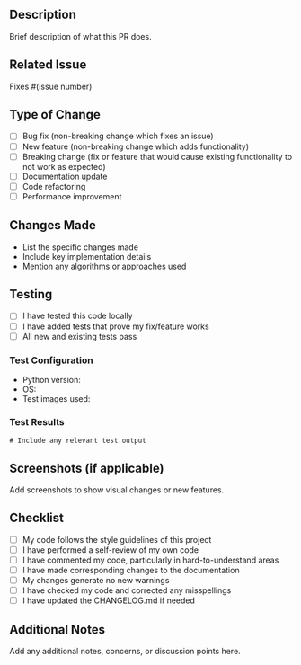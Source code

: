 ## Description
Brief description of what this PR does.

## Related Issue
Fixes #(issue number)

## Type of Change
- [ ] Bug fix (non-breaking change which fixes an issue)
- [ ] New feature (non-breaking change which adds functionality)
- [ ] Breaking change (fix or feature that would cause existing functionality to not work as expected)
- [ ] Documentation update
- [ ] Code refactoring
- [ ] Performance improvement

## Changes Made
- List the specific changes made
- Include key implementation details
- Mention any algorithms or approaches used

## Testing
- [ ] I have tested this code locally
- [ ] I have added tests that prove my fix/feature works
- [ ] All new and existing tests pass

### Test Configuration
- Python version:
- OS:
- Test images used:

### Test Results
```
# Include any relevant test output
```

## Screenshots (if applicable)
Add screenshots to show visual changes or new features.

## Checklist
- [ ] My code follows the style guidelines of this project
- [ ] I have performed a self-review of my own code
- [ ] I have commented my code, particularly in hard-to-understand areas
- [ ] I have made corresponding changes to the documentation
- [ ] My changes generate no new warnings
- [ ] I have checked my code and corrected any misspellings
- [ ] I have updated the CHANGELOG.md if needed

## Additional Notes
Add any additional notes, concerns, or discussion points here.